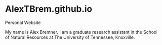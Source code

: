 # AlexTBrem.github.io
Personal Website

My name is Alex Bremner. I am a graduate research assistant in the School of Natural Resources at The University of Tennessee, Knoxville. 